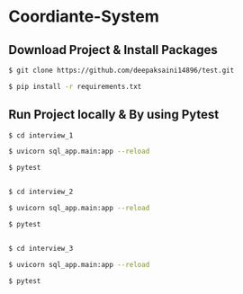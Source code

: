 # Coordiante-System


## Download Project & Install Packages


```sh
$ git clone https://github.com/deepaksaini14896/test.git

$ pip install -r requirements.txt
```


## Run Project locally & By using Pytest


```sh
$ cd interview_1

$ uvicorn sql_app.main:app --reload

$ pytest


$ cd interview_2

$ uvicorn sql_app.main:app --reload

$ pytest


$ cd interview_3

$ uvicorn sql_app.main:app --reload

$ pytest
```